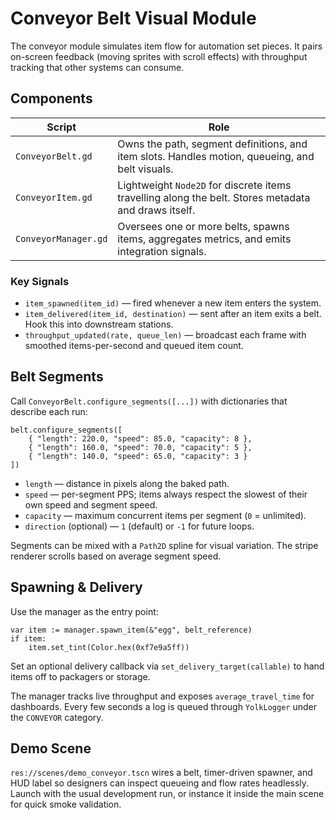 # Conveyor Belt Visual Module

The conveyor module simulates item flow for automation set pieces. It pairs on-screen feedback (moving sprites with scroll effects) with throughput tracking that other systems can consume.

## Components

| Script | Role |
| --- | --- |
| `ConveyorBelt.gd` | Owns the path, segment definitions, and item slots. Handles motion, queueing, and belt visuals. |
| `ConveyorItem.gd` | Lightweight `Node2D` for discrete items travelling along the belt. Stores metadata and draws itself. |
| `ConveyorManager.gd` | Oversees one or more belts, spawns items, aggregates metrics, and emits integration signals. |

### Key Signals

- `item_spawned(item_id)` — fired whenever a new item enters the system.
- `item_delivered(item_id, destination)` — sent after an item exits a belt. Hook this into downstream stations.
- `throughput_updated(rate, queue_len)` — broadcast each frame with smoothed items-per-second and queued item count.

## Belt Segments

Call `ConveyorBelt.configure_segments([...])` with dictionaries that describe each run:

```gdscript
belt.configure_segments([
	{ "length": 220.0, "speed": 85.0, "capacity": 8 },
	{ "length": 160.0, "speed": 70.0, "capacity": 5 },
	{ "length": 140.0, "speed": 65.0, "capacity": 3 }
])
```

- `length` — distance in pixels along the baked path.
- `speed` — per-segment PPS; items always respect the slowest of their own speed and segment speed.
- `capacity` — maximum concurrent items per segment (`0` = unlimited).
- `direction` (optional) — `1` (default) or `-1` for future loops.

Segments can be mixed with a `Path2D` spline for visual variation. The stripe renderer scrolls based on average segment speed.

## Spawning & Delivery

Use the manager as the entry point:

```gdscript
var item := manager.spawn_item(&"egg", belt_reference)
if item:
	item.set_tint(Color.hex(0xf7e9a5ff))
```

Set an optional delivery callback via `set_delivery_target(callable)` to hand items off to packagers or storage.

The manager tracks live throughput and exposes `average_travel_time` for dashboards. Every few seconds a log is queued through `YolkLogger` under the `CONVEYOR` category.

## Demo Scene

`res://scenes/demo_conveyor.tscn` wires a belt, timer-driven spawner, and HUD label so designers can inspect queueing and flow rates headlessly. Launch with the usual development run, or instance it inside the main scene for quick smoke validation.
